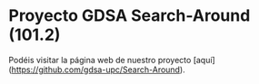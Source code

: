# Proyecto GDSA Search-Around (101.2)

Podéis visitar la página web de nuestro proyecto [aquí] (https://github.com/gdsa-upc/Search-Around).
